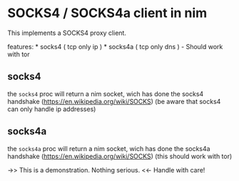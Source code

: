   # SOCKS4 / SOCKS4a client in nim


  This implements a SOCKS4 proxy client.


  features:
    * socks4  ( tcp only ip  )
    * socks4a ( tcp only dns )
      - Should work with tor

  ## socks4
  the `socks4` proc will return a nim socket, wich has done
  the socks4 handshake (https://en.wikipedia.org/wiki/SOCKS)
  (be aware that socks4 can only handle ip addresses)

  ## socks4a
  the `socks4a` proc will return a nim socket, wich has done
  the socks4a handshake (https://en.wikipedia.org/wiki/SOCKS)
  (this should work with tor)



  ->> This is a demonstration. Nothing serious. <<-
                    Handle with care!

